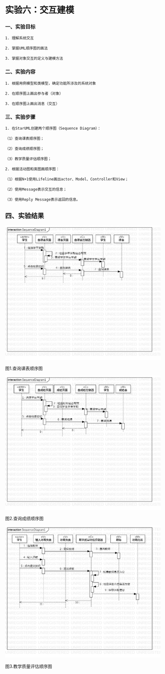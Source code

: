 # 实验六：交互建模

 ### 一、实验目标

    1. 理解系统交互

    2. 掌握UML顺序图的画法

    3. 掌握对象交互的定义与建模方法

 ### 二、实验内容

    1. 根据用例模型和类模型，确定功能所涉及的系统对象

    2. 在顺序图上画出参与者（对象）

    3. 在顺序图上画出消息（交互）

 ### 三、实验步骤
 
    1. 在StarUML创建两个顺序图（Sequence Diagram）：  

    （1）查询课表顺序图；  

    （2）查询成绩顺序图；

    （3）教学质量评估顺序图；

    2. 根据活动图和类图画顺序图：  

    （1）根据N+1使用Lifeline画出actor、Model、Controller和View；  

    （2）使用Message表示交互的信息；  

    （3）使用Reply Message表示返回的信息。

 ## 四、实验结果

 ![顺序图1](./查询课表顺序图.jpg)

 图1.查询课表顺序图

 ![顺序图2](./查询成绩顺序图.jpg)

 图2.查询成绩顺序图

 ![顺序图3](./教学质量评估顺序图.jpg)
 
 图3.教学质量评估顺序图

